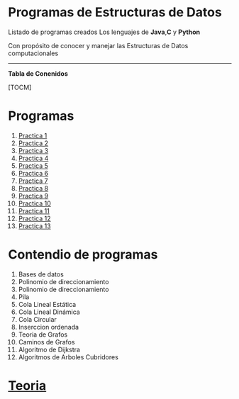 # Programas de Estructuras de Datos

Listado de programas creados Los lenguajes de **Java**,**C** y **Python**

Con propósito de conocer y manejar las Estructuras de Datos computacionales


--------------


**Tabla de Conenidos**

[TOCM]


# Programas
1. [Practica 1](https://github.com/Fatake/estructurasDatos/tree/master/Practica%201http:// "Practica 1")
2. [Practica 2](https://github.com/Fatake/estructurasDatos/tree/master/Practica%202 "Practica 2")
3. [Practica 3](https://github.com/Fatake/estructurasDatos/tree/master/Practica%203 "Practica 3")
4. [Practica 4](https://github.com/Fatake/estructurasDatos/tree/master/Practica%204 "Practica 4")
5. [Practica 5](https://github.com/Fatake/estructurasDatos/tree/master/Practica%205 "Practica 5")
6. [Practica 6](https://github.com/Fatake/estructurasDatos/tree/master/Practica%206 "Practica 6")
7. [Practica 7](https://github.com/Fatake/estructurasDatos/tree/master/Practica%207 "Practica 7")
8. [Practica 8](https://github.com/Fatake/estructurasDatos "Practica 8")
9. [Practica 9](https://github.com/Fatake/estructurasDatos "Practica 9") 
10. [Practica 10](https://github.com/Fatake/estructurasDatos/tree/master/Practica%2010 "Practica 10") 
11. [Practica 11](https://github.com/Fatake/estructurasDatos/tree/master/Practica%2011 "Practica 11")
12. [Practica 12](https://github.com/Fatake/estructurasDatos/tree/master/Practica%2012 "Practica 12")
13. [Practica 13](https://github.com/Fatake/estructurasDatos/tree/master/Practica%2013 "Practica 13s")

# Contendio de programas
1. Bases de datos
2. Polinomio de direccionamiento
3. Polinomio de direccionamiento
4. Pila
5. Cola Lineal Estática
6. Cola Lineal Dinámica
7. Cola Circular
9. Inserccion ordenada
10. Teoria de Grafos
11. Caminos de Grafos
12. Algoritmo de Dijkstra
13. Algoritmos de Arboles Cubridores

# [Teoria](https://github.com/Fatake/estructurasDatos/tree/master/Teoria)
